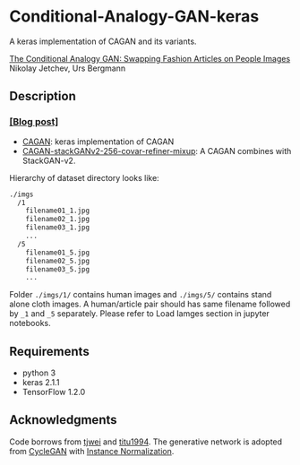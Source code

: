 # Conditional-Analogy-GAN-keras

A keras implementation of CAGAN and its variants. 

[The Conditional Analogy GAN: Swapping Fashion Articles on People Images](https://arxiv.org/abs/1709.04695)  
 Nikolay Jetchev, Urs Bergmann

## Description
### [[Blog post]](https://shaoanlu.wordpress.com/2017/10/26/reimplement-conditional-anology-gan-in-keras/)

- [CAGAN](https://github.com/shaoanlu/Conditional-Analogy-GAN-keras/blob/master/CAGAN.ipynb): keras implementation of CAGAN  
 - [CAGAN-stackGANv2-256-covar-refiner-mixup](https://github.com/shaoanlu/Conditional-Analogy-GAN-keras/blob/master/CAGAN_stackGANv2-256-covar-refiner-mixup.ipynb): A CAGAN combines with StackGAN-v2.  

Hierarchy of dataset directory looks like:
```bash
./imgs
  /1 
    filename01_1.jpg
    filename02_1.jpg
    filename03_1.jpg
    ...
  /5 
    filename01_5.jpg
    filename02_5.jpg
    filename03_5.jpg
    ...
```
Folder `./imgs/1/` contains human images and `./imgs/5/` contains stand alone cloth images. A human/article pair should has same filename followed by `_1` and `_5` separately. 
 Please refer to Load Iamges section in jupyter notebooks.

## Requirements
- python 3
- keras 2.1.1
- TensorFlow 1.2.0

## Acknowledgments
Code borrows from [tjwei](https://github.com/tjwei/GANotebooks) and [titu1994](https://github.com/titu1994/Super-Resolution-using-Generative-Adversarial-Networks/). The generative network is adopted from [CycleGAN](https://github.com/junyanz/pytorch-CycleGAN-and-pix2pix) with [Instance Normalization](https://github.com/farizrahman4u/keras-contrib/blob/master/keras_contrib/layers/normalization.py).

